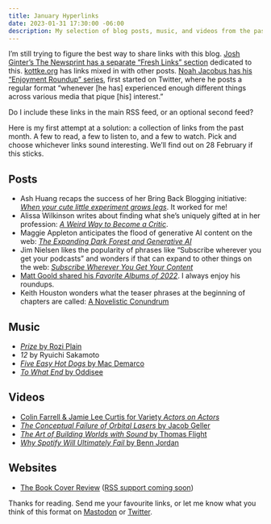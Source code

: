 ```yaml
---
title: January Hyperlinks
date: 2023-01-31 17:30:00 -06:00
description: My selection of blog posts, music, and videos from the past month on the web.
---
```


I’m still trying to figure the best way to share links with this blog. [Josh Ginter’s The Newsprint has a separate “Fresh Links” section](https://thenewsprint.co/fresh-links/) dedicated to this. [kottke.org](https://kottke.org) has links mixed in with other posts. [Noah Jacobus has his “Enjoyment Roundup” series](https://noahjacob.us/words/roundup-002.html), first started on Twitter, where he posts a regular format “whenever [he has] experienced enough different things across various media that pique [his] interest.” 

Do I include these links in the main RSS feed, or an optional second feed?

Here is my first attempt at a solution: a collection of links from the past month. A few to read, a few to listen to, and a few to watch. Pick and choose whichever links sound interesting. We’ll find out on 28 February if this sticks.

## Posts

- Ash Huang recaps the success of her Bring Back Blogging initiative: [*When your cute little experiment grows legs*](https://notes.ashsmash.com/entries/bringbackblogsomg/). It worked for me!
- Alissa Wilkinson writes about finding what she’s uniquely gifted at in her profession: [*A Weird Way to Become a Critic*](https://wilkinson.substack.com/p/a-weird-way-to-become-a-critic).
- Maggie Appleton anticipates the flood of generative AI content on the web: [*The Expanding Dark Forest and Generative AI*](https://maggieappleton.com/ai-dark-forest)
- Jim Nielsen likes the popularity of phrases like “Subscribe wherever you get your podcasts” and wonders if that can expand to other things on the web: [*Subscribe Wherever You Get Your Content*](https://blog.jim-nielsen.com/2023/subscribe-wherever-you-get-your-content/)
- [Matt Goold shared his *Favorite Albums of 2022*](https://mattgoold.medium.com/favorite-albums-of-2022-57a93e977011?source=rss-2049b3d38919------2). I always enjoy his roundups.
- Keith Houston wonders what the teaser phrases at the beginning of chapters are called: [A Novelistic Conundrum](https://shadycharacters.co.uk/2023/01/miscellany-98-a-novelistic-conundrum/)

## Music
- [*Prize* by Rozi Plain](https://roziplain.bandcamp.com/album/prize)
- *12* by Ryuichi Sakamoto
- [*Five Easy Hot Dogs* by Mac Demarco](https://macdemarco.bandcamp.com/album/five-easy-hot-dogs)
- [*To What End* by Oddisee](https://oddisee.bandcamp.com/album/to-what-end)

## Videos
- [Colin Farrell & Jamie Lee Curtis for Variety *Actors on Actors*](https://youtu.be/enpn0GnmbUE)
- [*The Conceptual Failure of Orbital Lasers* by Jacob Geller](https://youtu.be/ntLc4hHWqHs)
- [*The Art of Building Worlds with Sound* by Thomas Flight](https://youtu.be/-v2pbKWIV_g)
- [*Why Spotify Will Ultimately Fail* by Benn Jordan](https://youtu.be/gDfNRWsMRsU)

## Websites 

- [The Book Cover Review](https://bookcoverreview.co.uk) ([RSS support coming soon](https://twitter.com/typeasimage/status/1614551662244384769))

Thanks for reading. Send me your favourite links, or let me know what you think of this format on [Mastodon](https://mastodon.social/@jondueck) or [Twitter](https://twitter.com/jondueck).